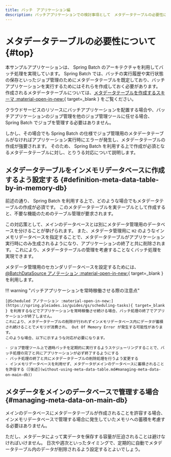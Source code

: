 ```yaml
---
title: バッチ　アプリケーション編
description: バッチアプリケーションでの検討事項として　メタデータテーブルの必要性について解説します。
---
```


# メタデータテーブルの必要性について {#top}

本サンプルアプリケーションは、 Spring Batch のアーキテクチャを利用してバッチ処理を実現しています。
Spring Batch では、バッチの実行履歴や実行状態の保存といったジョブ管理のためにメタデータテーブルを既定しており、バッチアプリケーションを実行するためにはそれらを作成しておく必要があります。
作成されるメタデータテーブルについては、[メタデータテーブルを作成するスキーマ :material-open-in-new:](https://spring.pleiades.io/spring-batch/reference/schema-appendix.html){ target=_blank } をご覧ください。

クラウドサービスのリソースにバッチアプリケーションを配置する場合や、バッチアプリケーションのジョブ管理を他のジョブ管理ツールに任せる場合、 Spring Batch でジョブを管理する必要はありません。

しかし、その場合でも Spring Batch の仕様でジョブ管理用のメタデータテーブルがなければアプリケーション実行時にエラーが発生し、メタデータテーブルの作成が強要されます。
そのため、 Spring Batch を利用する上で作成が必須となるメタデータテーブルに対し、とりうる対応について説明します。

## メタデータテーブルをインメモリデータベースに作成するよう設定する {#definition-meta-data-table-by-in-memory-db}

前述の通り、 Spring Batch を利用する上で、どのような場合でもメタデータテーブルの作成が必須です。
このメタデータテーブルを実テーブルとして作成すると、不要な機能のためのテーブル管理が要求されます。

この対応策として、メインのデータベースとは別にメタデータ管理用のデータベースを分けることが挙げられます。
また、メタデータ管理用に `H2` のようなインメモリデータベースを指定することで、メタデータテーブルがアプリケーション実行時にのみ生成されるようになり、アプリケーションの終了と共に削除されます。
これにより、メタデータテーブルの管理を考慮することなくバッチ処理を実現できます。

メタデータ管理用のセカンダリデータベースを設定するためには、 [@BatchDataSource アノテーション :material-open-in-new:](https://spring.pleiades.io/spring-boot/api/java/org/springframework/boot/autoconfigure/batch/BatchDataSource.html){ target=_blank } を利用します。

!!! warning "バッチアプリケーションを常時稼働させる際の注意点"

    [@Scheduled アノテーション :material-open-in-new:](https://spring.pleiades.io/guides/gs/scheduling-tasks){ target=_blank } を利用するなどでアプリケーションを常時稼働させ続ける場合、バッチ処理の終了でアプリケーションが終了しません。
    これにより、メタデータテーブルの削除が行われずインメモリデータべース内にデータが蓄積され続けることでメモリが消費され、 Out Of Memory Error が発生する可能性があります。
    このような場合、以下に示すような対応が必要になります。

    - ジョブ管理ツール上で適時バッチを定期的に実行するようスケジューリングすることで、バッチ処理の完了と共にアプリケーションが必ず終了するようにする
    - バッチ処理の終了と共にメタデータテーブルの削除処理を行うよう変更する
    - インメモリデータベースを利用せず、メタデータがメインのデータベースに蓄積されることを許容する（[後述](without-using-meta-data-table.md#managing-meta-data-on-main-db)）

## メタデータをメインのデータベースで管理する場合 {#managing-meta-data-on-main-db}

メインのデータベースにメタデータテーブルが作成されることを許容する場合、インメモリデータベースで管理する場合に発生していたメモリへの蓄積を考慮する必要はありません。

ただし、メタデータによって実データを保存する容量が圧迫されることは避けなければいけません。
日次や週次といったタイミングで、定期的に自動でメタデータテーブル内のデータが削除されるよう設定するとよいでしょう。
